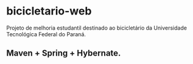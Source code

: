 # bicicletario-web
Projeto de melhoria estudantil destinado ao bicicletário da Universidade Tecnológica Federal do Paraná.

## Maven + Spring + Hybernate.
